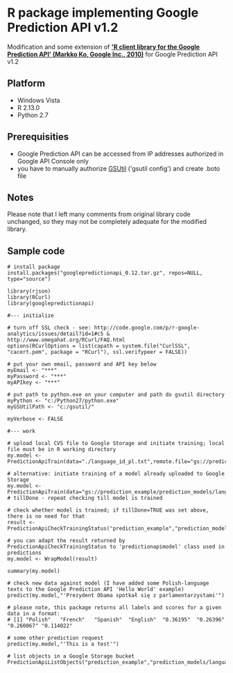 # R package implementing Google Prediction API v1.2 #

Modification and some extension of **['R client library for the Google Prediction API' (Markko Ko, Google Inc., 2010)](https://code.google.com/p/google-prediction-api-r-client/)** for Google Prediction API v1.2

## Platform ##

  * Windows Vista
  * R 2.13.0
  * Python 2.7

## Prerequisities ##

  * Google Prediction API can be accessed from IP addresses authorized in Google API Console only
  * you have to manually authorize [GSUtil](https://code.google.com/apis/storage/docs/gsutil.html) ('gsutil config') and create .boto file

## Notes ##

Please note that I left many comments from original library code unchanged, so they may not be completely adequate for the modified library.

## Sample code ##

```
# install package
install.packages("googlepredictionapi_0.12.tar.gz", repos=NULL, type="source")

library(rjson)
library(RCurl)
library(googlepredictionapi)

#--- initialize

# turn off SSL check - see: http://code.google.com/p/r-google-analytics/issues/detail?id=1#c5 & http://www.omegahat.org/RCurl/FAQ.html
options(RCurlOptions = list(capath = system.file("CurlSSL", "cacert.pem", package = "RCurl"), ssl.verifypeer = FALSE))

# put your own email, password and API key below
myEmail <- "***"
myPassword <- "***"
myAPIkey <- "***"

# put path to python.exe on your computer and path do gsutil directory
myPython <- "c:/Python27/python.exe"
myGSUtilPath <- "c:/gsutil/"

myVerbose <- FALSE

#--- work

# upload local CVS file to Google Storage and initiate training; local file must be in R working directory
my.model <- PredictionApiTrain(data="./language_id_pl.txt",remote.file="gs://prediction_example/prediction_models/languages")

# alternative: initiate training of a model already uploaded to Google Storage
my.model <- PredictionApiTrain(data="gs://prediction_example/prediction_models/languages",tillDone=FALSE) # tillDone - repeat checking till model is trained

# check whether model is trained; if tillDone=TRUE was set above, there is no need for that
result <- PredictionApiCheckTrainingStatus("prediction_example","prediction_models/languages",verbose=TRUE)

# you can adapt the result returned by PredictionApiCheckTrainingStatus to 'predictionapimodel' class used in predictions
my.model <- WrapModel(result)

summary(my.model)

# check new data against model (I have added some Polish-language texts to the Google Prediction API 'Hello World' example)
predict(my.model,"'Prezydent Obama spotkał się z parlamentarzystami'")

# please note, this package returns all labels and scores for a given data in a format:
# [1] "Polish"   "French"   "Spanish"  "English"  "0.36195"  "0.26396"  "0.260067" "0.114022"

# some other prediction request
predict(my.model,"'This is a test'")

# list objects in a Google Storage bucket
PredictionApiListObjects("prediction_example","prediction_models/languages",verbose=TRUE)
```
